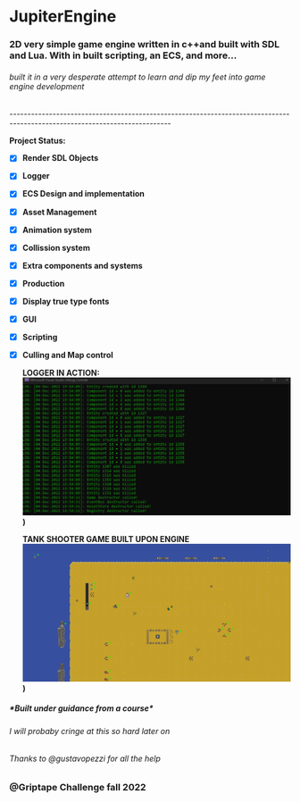 # JupiterEngine
<h3>2D very simple game engine written in c++and built with SDL and Lua. With in built scripting, an ECS, and more...</h3>
<h6>built it in a very desperate attempt to learn and dip my feet into game engine development</h6>
---------------------------------------------------------------------------------------------------------------------------

<b>Project Status:<b>

- [X] Render SDL Objects
- [X] Logger
- [X] ECS Design and implementation
- [X] Asset Management
- [X] Animation system
- [X] Collission system
- [X] Extra components and systems
- [X] Production
- [X] Display true type fonts
- [X] GUI
- [X] Scripting
- [X] Culling and Map control
  
  LOGGER IN ACTION:
![Logger](https://github.com/Tindi12/JupiterEngine/blob/master/JupiterEngine/assets/images/loggerpic.png))
  
  TANK SHOOTER GAME BUILT UPON ENGINE
![Logger](https://github.com/Tindi12/JupiterEngine/blob/master/JupiterEngine/assets/images/gamepic.png))  
  
<h5>*Built under guidance from a course*</h5>
<h6>I will probaby cringe at this so hard later on</h6>
<h6>Thanks to @gustavopezzi for all the help</h6>
  <h3>@Griptape Challenge fall 2022<h3>

